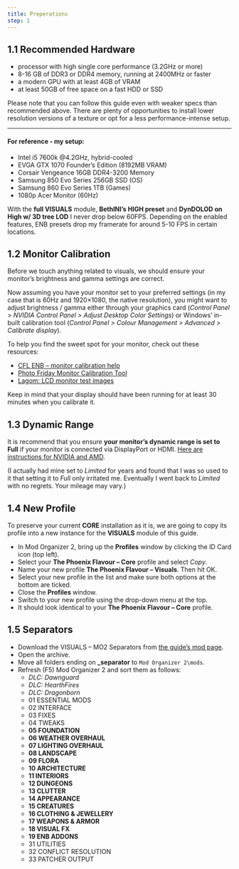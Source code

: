 ```yaml
---
title: Preperations
step: 1
---
```


## 1.1 Recommended Hardware

- processor with high single core performance (3.2GHz or more)
- 8-16 GB of DDR3 or DDR4 memory, running at 2400MHz or faster
- a modern GPU with at least 4GB of VRAM
- at least 50GB of free space on a fast HDD or SSD

<div class="alert alert-info" role="alert">
<p><i class="fas fa-info-circle"></i> Please note that you can follow this guide even with weaker specs than recommended above. There are plenty of opportunities to install lower resolution versions of a texture or opt for a less performance-intense setup.</p></div>

---

#### For reference - my setup:

- Intel i5 7600k @4.2GHz, hybrid-cooled
- EVGA GTX 1070 Founder’s Edition (8192MB VRAM)
- Corsair Vengeance 16GB DDR4-3200 Memory
- Samsung 850 Evo Series 256GB SSD (OS)
- Samsung 860 Evo Series 1TB (Games)
- 1080p Acer Monitor (60Hz)

<div class="alert alert-info" role="alert">
<p><i class="fas fa-info-circle"></i> With the <b>full VISUALS</b> module, <b>BethINI’s HIGH preset</b> and <b>DynDOLOD on High w/ 3D tree LOD</b> I never drop below 60FPS. Depending on the enabled features, ENB presets drop my framerate for around 5-10 FPS in certain locations.</p></div>

## 1.2 Monitor Calibration

Before we touch anything related to visuals, we should ensure your monitor’s brightness and gamma settings are correct.

Now assuming you have your monitor set to your preferred settings (in my case that is 60Hz and 1920×1080, the native resolution), you might want to adjust brightness / gamma either through your graphics card (_Control Panel > NVIDIA Control Panel > Adjust Desktop Color Settings_) or Windows’ in-built calibration tool (_Control Panel > Colour Management > Advanced > Calibrate display_).

To help you find the sweet spot for your monitor, check out these resources:

- [CFL ENB – monitor calibration help](https://i.imgur.com/k1v8p1M.png)
- [Photo Friday Monitor Calibration Tool](https://www.photofriday.com/info/calibrate)
- [Lagom: LCD monitor test images](http://www.lagom.nl/lcd-test/)

<div class="alert alert-info" role="alert">
<p><i class="fas fa-info-circle"></i> Keep in mind that your display should have been running for at least 30 minutes when you calibrate it.</p></div>

## 1.3 Dynamic Range

It is recommend that you ensure **your monitor’s dynamic range is set to Full** if your monitor is connected via DisplayPort or HDMI. [Here are instructions for NVIDIA and AMD](https://pcmonitors.info/articles/correcting-hdmi-colour-on-nvidia-and-amd-gpus/).

(I actually had mine set to _Limited_ for years and found that I was so used to it that setting it to _Full_ only irritated me. Eventually I went back to _Limited_ with no regrets. Your mileage may vary.)

## 1.4 New Profile

To preserve your current **CORE** installation as it is, we are going to copy its profile into a new instance for the **VISUALS** module of this guide.

- In Mod Organizer 2, bring up the **Profiles** window by clicking the ID Card icon (top left).
- Select your **The Phoenix Flavour – Core** profile and select _Copy_.
- Name your new profile **The Phoenix Flavour – Visuals**. Then hit OK.
- Select your new profile in the list and make sure both options at the bottom are ticked.
- Close the **Profiles** window.
- Switch to your new profile using the drop-down menu at the top.
- It should look identical to your **The Phoenix Flavour – Core** profile.

## 1.5 Separators

- Download the VISUALS – MO2 Separators from [the guide’s mod page](https://www.nexusmods.com/skyrimspecialedition/mods/14223).
- Open the archive.
- Move all folders ending on **\_separator** to `Mod Organizer 2\mods`.
- Refresh (F5) Mod Organizer 2 and sort them as follows:
  - _DLC: Dawnguard_
  - _DLC: HearthFires_
  - _DLC: Dragonborn_
  - 01 ESSENTIAL MODS
  - 02 INTERFACE
  - 03 FIXES
  - 04 TWEAKS
  - **05 FOUNDATION**
  - **06 WEATHER OVERHAUL**
  - **07 LIGHTING OVERHAUL**
  - **08 LANDSCAPE**
  - **09 FLORA**
  - **10 ARCHITECTURE**
  - **11 INTERIORS**
  - **12 DUNGEONS**
  - **13 CLUTTER**
  - **14 APPEARANCE**
  - **15 CREATURES**
  - **16 CLOTHING & JEWELLERY**
  - **17 WEAPONS & ARMOR**
  - **18 VISUAL FX**
  - **19 ENB ADDONS**
  - 31 UTILITIES
  - 32 CONFLICT RESOLUTION
  - 33 PATCHER OUTPUT
